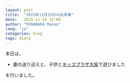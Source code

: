 ```yaml
---
layout: post
title:  "2015年11月15日の出来事"
date:   2015-11-15 22:00
author: "FUNABARA Masao"
lang: "ja"
categories: blog
tags: diary
---
```


本日は、

* 妻の送り迎えと、子供と[キッズプラザ大阪](http://www.kidsplaza.or.jp/)で遊びました

を行いました。
